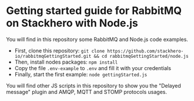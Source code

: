 # Getting started guide for RabbitMQ on Stackhero with Node.js

You will find in this repository some RabbitMQ and Node.js code examples.

- First, clone this repository: `git clone https://github.com/stackhero-io/rabbitmqGettingStarted.git && cd rabbitmqGettingStarted/node.js`
- Then, install nodes packages: `npm install`
- Copy the file `.env-example` to `.env` and fill it with your credentials
- Finally, start the first example: `node gettingStarted.js`

You will find other JS scripts in this repository to show you the "Delayed message" plugin and AMQP, MQTT and STOMP protocols usages.